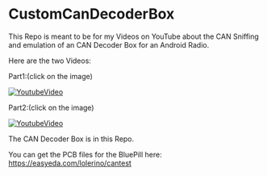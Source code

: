 # CustomCanDecoderBox


This Repo is meant to be for my Videos on YouTube about the CAN Sniffing and emulation of an CAN Decoder Box for an Android Radio.


Here are the two Videos:

Part1:(click on the image)

[![YoutubeVideo](https://img.youtube.com/vi/fj8ZLTubeko/0.jpg)](https://www.youtube.com/watch?v=fj8ZLTubeko)

Part2:(click on the image)

[![YoutubeVideo](https://img.youtube.com/vi/_Ajn560TLIo/0.jpg)](https://www.youtube.com/watch?v=_Ajn560TLIo)


The CAN Decoder Box is in this Repo.


You can get the PCB files for the BluePill here: https://easyeda.com/lolerino/cantest

